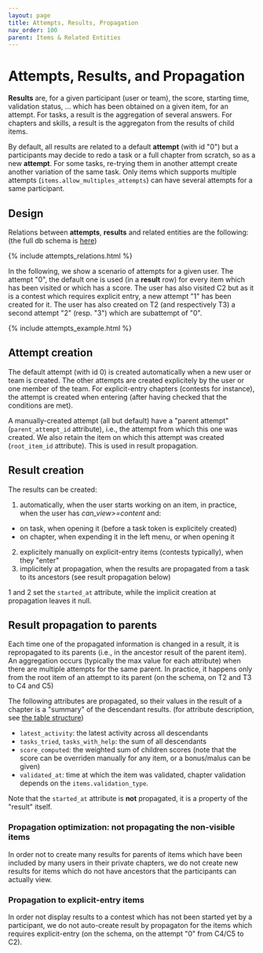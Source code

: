 ```yaml
---
layout: page
title: Attempts, Results, Propagation
nav_order: 100
parent: Items & Related Entities
---
```


# Attempts, Results, and Propagation

**Results** are, for a given participant (user or team), the score, starting time, validation status, ... which has been obtained on a given item, for an attempt. For tasks, a result is the aggregation of several answers. For chapters and skills, a result is the aggregaton from the results of child items.

By default, all results are related to a default **attempt** (with id "0") but a participants may decide to redo a task or a full chapter from scratch, so as a new **attempt**. For some tasks, re-trying them in another attempt create another variation of the same task. Only items which supports multiple attempts (`items.allow_multiples_attempts`) can have several attempts for a same participant.

## Design

Relations between **attempts**, **results** and related entities are the following: (the full db schema is [here](https://franceioi-algorea.s3.eu-west-3.amazonaws.com/dbdoc/tables/attempts.html))
<div style="max-width:80%;">{% include attempts_relations.html %}</div>

In the following, we show a scenario of attempts for a given user. The attempt "0", the default one is used (in a **result** row) for every item which has been visited or which has a score. The user has also visited C2 but as it is a contest which requires explicit entry, a new attempt "1" has been created for it. The user has also created on T2 (and respectively T3) a second attempt "2" (resp. "3") which are subattempt of "0".

<div style="max-width:70%;">{% include attempts_example.html %}</div>

## Attempt creation

The default attempt (with id 0) is created automatically when a new user or team is created. The other attempts are created explicitely by the user or one member of the team. For explicit-entry chapters (contests for instance), the attempt is created when entering (after having checked that the conditions are met).

A manually-created attempt (all but default) have a "parent attempt" (`parent_attempt_id` attribute), i.e., the attempt from which this one was created. We also retain the item on which this attempt was created (`root_item_id` attribute). This is used in result propagation.

## Result creation

The results can be created:
1. automatically, when the user starts working on an item, in practice, when the user has *can_view>=content* and:
  - on task, when opening it (before a task token is explicitely created)
  - on chapter, when expending it in the left menu, or when opening it
2. explicitely manually on explicit-entry items (contests typically), when they "enter"
3. implicitely at propagation, when the results are propagated from a task to its ancestors (see result propagation below)

1 and 2 set the `started_at` attribute, while the implicit creation at propagation leaves it null.

## Result propagation to parents

Each time one of the propagated information is changed in a result, it is repropagated to its parents (i.e., in the ancestor result of the parent item). An aggregation occurs (typically the max value for each attribute) when there are multiple attempts for the same parent. In practice, it happens only from the root item of an attempt to its parent (on the schema, on T2 and T3 to C4 and C5)

The following attributes are propagated, so their values in the result of a chapter is a "summary" of the descendant results. (for attribute description, see [the table structure](https://franceioi-algorea.s3.eu-west-3.amazonaws.com/dbdoc/tables/attempts.html))
* `latest_activity`: the latest activity across all descendants
* `tasks_tried`, `tasks_with_help`: the sum of all descendants
* `score_computed`: the weighted sum of children scores (note that the score can be overriden manually for any item, or a bonus/malus can be given)
* `validated_at`: time at which the item was validated, chapter validation depends on the `items.validation_type`.

Note that the `started_at` attribute is **not** propagated, it is a property of the "result" itself.

### Propagation optimization: not propagating the non-visible items

In order not to create many results for parents of items which have been included by many users in their private chapters, we do not create new results for items which do not have ancestors that the participants can actually view.

### Propagation to explicit-entry items

In order not display results to a contest which has not been started yet by a participant, we do not auto-create result by propagaton for the items which requires explicit-entry (on the schema, on the attempt "0" from C4/C5 to C2).
